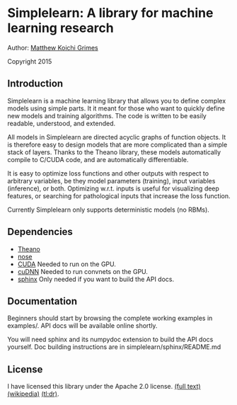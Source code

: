 Simplelearn: A library for machine learning research
====================================================

Author: [Matthew Koichi Grimes](http://mkg.cc)

Copyright 2015

Introduction
------------

Simplelearn is a machine learning library that allows you to define complex
models using simple parts. It it meant for those who want to quickly define new
models and training algorithms. The code is written to be easily readable,
understood, and extended.

All models in Simplelearn are directed acyclic graphs of function objects. It
is therefore easy to design models that are more complicated than a simple
stack of layers. Thanks to the Theano library, these models automatically
compile to C/CUDA code, and are automatically differentiable.

It is easy to optimize loss functions and other outputs with respect to
arbitrary variables, be they model parameters (training), input variables
(inference), or both. Optimizing w.r.t. inputs is useful for visualizing deep
features, or searching for pathological inputs that increase the loss function.

Currently Simplelearn only supports deterministic models (no RBMs).

Dependencies
------------
* [Theano](http://www.deeplearning.net/software/theano/)
* [nose](http://nose.readthedocs.org/en/latest/)
* [CUDA](https://developer.nvidia.com/cuda-zone) Needed to run on the GPU.
* [cuDNN](https://developer.nvidia.com/cuDNN)  Needed to run convnets on the GPU.
* [sphinx](http://sphinx-doc.org/) Only needed if you want to build the API docs.

Documentation
-------------

Beginners should start by browsing the complete working examples in examples/.
API docs will be available online shortly.

You will need sphinx and its numpydoc extension to build the API docs yourself.
Doc building instructions are in simplelearn/sphinx/README.md


License
-------

I have licensed this library under the Apache 2.0 license.
[(full text)](https://www.apache.org/licenses/LICENSE-2.0.html)
[(wikipedia)](http://en.wikipedia.org/wiki/Apache_License)
[(tl:dr)](https://tldrlegal.com/license/apache-license-2.0-%28apache-2.0%29).
